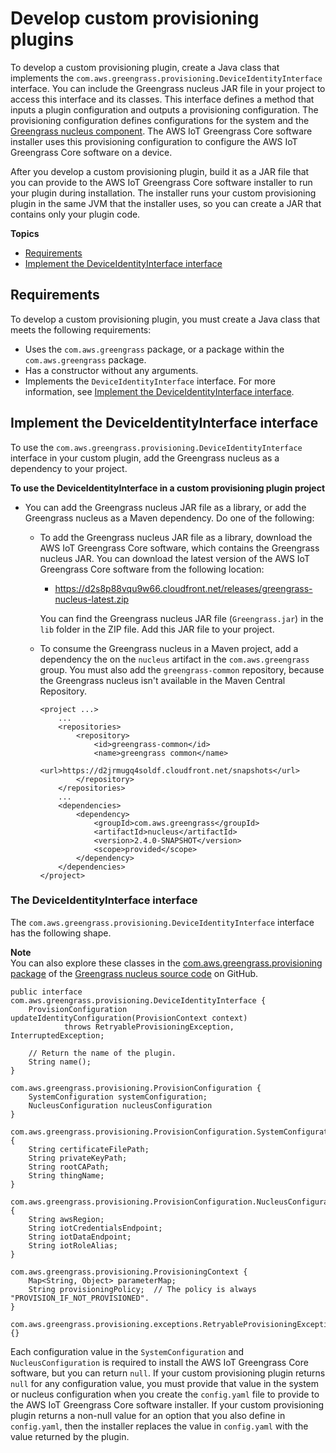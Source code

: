 # Develop custom provisioning plugins<a name="develop-custom-provisioning-plugins"></a>

To develop a custom provisioning plugin, create a Java class that implements the `com.aws.greengrass.provisioning.DeviceIdentityInterface` interface\. You can include the Greengrass nucleus JAR file in your project to access this interface and its classes\. This interface defines a method that inputs a plugin configuration and outputs a provisioning configuration\. The provisioning configuration defines configurations for the system and the [Greengrass nucleus component](greengrass-nucleus-component.md)\. The AWS IoT Greengrass Core software installer uses this provisioning configuration to configure the AWS IoT Greengrass Core software on a device\.

After you develop a custom provisioning plugin, build it as a JAR file that you can provide to the AWS IoT Greengrass Core software installer to run your plugin during installation\. The installer runs your custom provisioning plugin in the same JVM that the installer uses, so you can create a JAR that contains only your plugin code\.

**Topics**
+ [Requirements](#custom-provisioning-plugin-requirements)
+ [Implement the DeviceIdentityInterface interface](#implement-device-identity-interface)

## Requirements<a name="custom-provisioning-plugin-requirements"></a>

To develop a custom provisioning plugin, you must create a Java class that meets the following requirements:
+ Uses the `com.aws.greengrass` package, or a package within the `com.aws.greengrass` package\.
+ Has a constructor without any arguments\.
+ Implements the `DeviceIdentityInterface` interface\. For more information, see [Implement the DeviceIdentityInterface interface](#implement-device-identity-interface)\.

## Implement the DeviceIdentityInterface interface<a name="implement-device-identity-interface"></a>

To use the `com.aws.greengrass.provisioning.DeviceIdentityInterface` interface in your custom plugin, add the Greengrass nucleus as a dependency to your project\.

**To use the DeviceIdentityInterface in a custom provisioning plugin project**
+ You can add the Greengrass nucleus JAR file as a library, or add the Greengrass nucleus as a Maven dependency\. Do one of the following:
  + To add the Greengrass nucleus JAR file as a library, download the AWS IoT Greengrass Core software, which contains the Greengrass nucleus JAR\. You can download the latest version of the AWS IoT Greengrass Core software from the following location:
    + [https://d2s8p88vqu9w66\.cloudfront\.net/releases/greengrass\-nucleus\-latest\.zip](https://d2s8p88vqu9w66.cloudfront.net/releases/greengrass-nucleus-latest.zip)

    You can find the Greengrass nucleus JAR file \(`Greengrass.jar`\) in the `lib` folder in the ZIP file\. Add this JAR file to your project\.
  + To consume the Greengrass nucleus in a Maven project, add a dependency the on the `nucleus` artifact in the `com.aws.greengrass` group\. You must also add the `greengrass-common` repository, because the Greengrass nucleus isn't available in the Maven Central Repository\.

    ```
    <project ...>
        ...
        <repositories>
            <repository>
                <id>greengrass-common</id>
                <name>greengrass common</name>
                <url>https://d2jrmugq4soldf.cloudfront.net/snapshots</url>
            </repository>
        </repositories>
        ...
        <dependencies>
            <dependency>
                <groupId>com.aws.greengrass</groupId>
                <artifactId>nucleus</artifactId>
                <version>2.4.0-SNAPSHOT</version>
                <scope>provided</scope>
            </dependency>
        </dependencies>
    </project>
    ```

### The DeviceIdentityInterface interface<a name="device-identity-interface-shape"></a>

The `com.aws.greengrass.provisioning.DeviceIdentityInterface` interface has the following shape\.

**Note**  
You can also explore these classes in the [com\.aws\.greengrass\.provisioning package](https://github.com/aws-greengrass/aws-greengrass-nucleus/tree/main/src/main/java/com/aws/greengrass/provisioning) of the [Greengrass nucleus source code](https://github.com/aws-greengrass/aws-greengrass-nucleus) on GitHub\.

```
public interface com.aws.greengrass.provisioning.DeviceIdentityInterface {
    ProvisionConfiguration updateIdentityConfiguration(ProvisionContext context)
            throws RetryableProvisioningException, InterruptedException;

    // Return the name of the plugin.
    String name(); 
}

com.aws.greengrass.provisioning.ProvisionConfiguration {
    SystemConfiguration systemConfiguration;
    NucleusConfiguration nucleusConfiguration    
}

com.aws.greengrass.provisioning.ProvisionConfiguration.SystemConfiguration {
    String certificateFilePath;
    String privateKeyPath;
    String rootCAPath;
    String thingName;
}

com.aws.greengrass.provisioning.ProvisionConfiguration.NucleusConfiguration {
    String awsRegion;
    String iotCredentialsEndpoint;
    String iotDataEndpoint;
    String iotRoleAlias;
}

com.aws.greengrass.provisioning.ProvisioningContext {
    Map<String, Object> parameterMap;
    String provisioningPolicy;  // The policy is always "PROVISION_IF_NOT_PROVISIONED".
}
   
com.aws.greengrass.provisioning.exceptions.RetryableProvisioningException {}
```

Each configuration value in the `SystemConfiguration` and `NucleusConfiguration` is required to install the AWS IoT Greengrass Core software, but you can return `null`\. If your custom provisioning plugin returns `null` for any configuration value, you must provide that value in the system or nucleus configuration when you create the `config.yaml` file to provide to the AWS IoT Greengrass Core software installer\. If your custom provisioning plugin returns a non\-null value for an option that you also define in `config.yaml`, then the installer replaces the value in `config.yaml` with the value returned by the plugin\.